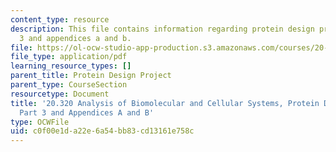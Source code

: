 ```yaml
---
content_type: resource
description: This file contains information regarding protein design project - part
  3 and appendices a and b.
file: https://ol-ocw-studio-app-production.s3.amazonaws.com/courses/20-320-analysis-of-biomolecular-and-cellular-systems-fall-2012/c0f00e1da22e6a54bb83cd13161e758c_MIT20_320F12_Pr_De_Pro_Pa3.pdf
file_type: application/pdf
learning_resource_types: []
parent_title: Protein Design Project
parent_type: CourseSection
resourcetype: Document
title: '20.320 Analysis of Biomolecular and Cellular Systems, Protein Design Project:
  Part 3 and Appendices A and B'
type: OCWFile
uid: c0f00e1d-a22e-6a54-bb83-cd13161e758c
---
```

